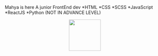
Mahya is here
A junior FrontEnd dev 
    *HTML
    *CSS
    *SCSS
    *JavaScript
    *ReactJS
    *Python (NOT IN ADVANCE LEVEL)
 
 
 <div id="header" align="center">
  <img src="https://media.giphy.com/media/Qt1jk5Q49C3h5CrlBe/giphy.gif" width="100"/>
</div>
